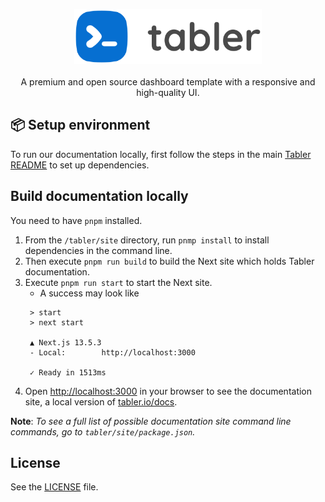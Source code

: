 <p align="center">
<a href="https://github.com/tabler/tabler"><img src="https://raw.githubusercontent.com/tabler/tabler/dev/src/static/logo.svg" alt="A premium and open source dashboard template with a responsive and high-quality UI." width="300"></a><br><br>
A premium and open source dashboard template with a responsive and high-quality UI.
</p>

## 📦 Setup environment

To run our documentation locally, first follow the steps in the main [Tabler README](https://github.com/tabler/tabler/blob/dev/README.md) to set up dependencies.

## Build documentation locally

You need to have `pnpm` installed.

1. From the `/tabler/site` directory, run `pnmp install` to install dependencies in the command line.
2. Then execute `pnpm run build` to build the Next site which holds Tabler documentation.
3. Execute `pnpm run start` to start the Next site.
   - A success may look like
   ```
    > start
    > next start

    ▲ Next.js 13.5.3
    - Local:        http://localhost:3000

    ✓ Ready in 1513ms

   ```
4. Open [http://localhost:3000](http://localhost:3000) in your browser to see the documentation site, a local version of [tabler.io/docs](https://tabler.io/docs).

**Note**: *To see a full list of possible documentation site command line commands, go to `tabler/site/package.json`.*

## License

See the [LICENSE](https://github.com/tabler/tabler/blob/master/LICENSE) file.
